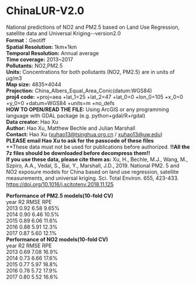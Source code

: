 # ChinaLUR-V2.0
National predictions of NO2 and PM2.5 based on Land Use Regression, satellite data and Universal Kriging--version2.0    
**Format**：Geotiff      
**Spatial Resolution:** 1km×1km     
**Temporal Resolution:** Annual average      
**Time coverage:** 2013~2017     
**Pollutants:** NO2,PM2.5      
**Units:** Concentrations for both pollutants (NO2, PM2.5) are in units of μg/m3        
**Map size:** 4835×4044        
**Projection:** China_Albers_Equal_Area_Conic(datum:WGS84)     
**proj4 code:** +proj=aea +lat_1=25 +lat_2=47 +lat_0=0 +lon_0=105 +x_0=0 +y_0=0 +datum=WGS84 +units=m +no_defs     
**HOW TO OPEN/READ THE FILE:** Using ArcGIS or any programming language with GDAL package (e.g. python+gdal/R+rgdal)    
**Data creator:** Hao Xu      
**Author:**  Hao Xu, Matthew Bechle and Julian Marshall     
**Contact:** Hao Xu (xuhao13@tsinghua.org.cn / xuhao13@uw.edu)     
**PLEASE email Hao Xu to ask for the passcode of these files**     
**These data must not be used for publications before authorized. 
**!!All the 7z files should be downloaded before decompress them!!**                   
**If you use these data, please cite them as:**
Xu, H., Bechle, M.J., Wang, M., Szpiro, A.A., Vedal, S., Bai, Y., Marshall, J.D., 2019. National PM2. 5 and NO2 exposure models for China based on land use regression, satellite measurements, and universal kriging. Sci. Total Environ. 655, 423-433. https://doi.org/10.1016/j.scitotenv.2018.11.125

**Performance of PM2.5 models(10-fold CV)**                     
year  R2	RMSE RPE                    
2013	0.92	6.58	9.65%                
2014	0.90	6.46	10.5%                 
2015	0.89	6.06	11.6%              
2016	0.88	5.91	12.3%           
2017	0.87	5.60	12.1%              
**Performance of NO2 models(10-fold CV)**                     
year  R2	RMSE RPE                
2013	0.69 	7.08 	16.9%               
2014	0.73 	6.66 	17.6%               
2015	0.77 	5.97 	18.8%                     
2016	0.78 	5.72 	17.9%                    
2017	0.80 	5.52 	16.6%

